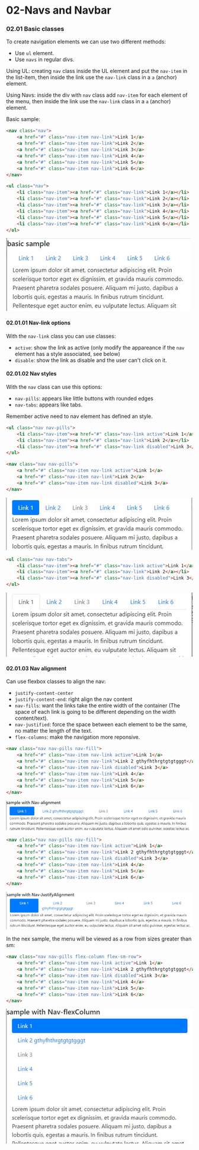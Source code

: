 # 02-Navs and Navbar

### 02.01 Basic classes

To create navigation elements we can use two different methods:
 - Use `ul` element.
 - Use `navs` in regular divs.

Using UL: creating `nav` class inside the UL element and put the `nav-item` in the list-item, then inside the link use the `nav-link` class in a `a` (anchor) element.
 
Using Navs: inside the div with `nav` class add `nav-item` for each element of the menu, then inside the link use the `nav-link` class in a `a` (anchor) element.

Basic sample:
```html
<nav class="nav">
    <a href="#" class="nav-item nav-link">Link 1</a>
    <a href="#" class="nav-item nav-link">Link 2</a>
    <a href="#" class="nav-item nav-link">Link 3</a>
    <a href="#" class="nav-item nav-link">Link 4</a>
    <a href="#" class="nav-item nav-link">Link 5</a>
    <a href="#" class="nav-item nav-link">Link 6</a>
</nav>
```

```html
<ul class="nav">
    <li class="nav-item"><a href="#" class="nav-link">Link 1</a></li>
    <li class="nav-item"><a href="#" class="nav-link">Link 2</a></li>
    <li class="nav-item"><a href="#" class="nav-link">Link 3</a></li>
    <li class="nav-item"><a href="#" class="nav-link">Link 4</a></li>
    <li class="nav-item"><a href="#" class="nav-link">Link 5</a></li>
    <li class="nav-item"><a href="#" class="nav-link">Link 6</a></li>
</ul>
```
![img1](./img/basicNav.JPG)


#### 02.01.01 Nav-link options
With the `nav-link` class you can use classes: 
 - `active`: show the link as active (only modify the appareance if the `nav` element has a style associated, see below)
 - `disable`: show the link as disable and the user can't click on it.

#### 02.01.02 Nav styles
With the `nav` class can use this options:
 - `nav-pills`: appears like little buttons with rounded edges
 - `nav-tabs`: appears like tabs.

Remember active need to nav element has defined an style.

```html
<ul class="nav nav-pills">
    <li class="nav-item"><a href="#" class="nav-link active">Link 1</a></li>
    <li class="nav-item"><a href="#" class="nav-link">Link 2</a></li>
    <li class="nav-item"><a href="#" class="nav-link disabled">Link 3</a></li>
</ul>
```
```html
<nav class="nav nav-pills">
    <a href="#" class="nav-item nav-link active">Link 1</a>
    <a href="#" class="nav-item nav-link">Link 2</a>
    <a href="#" class="nav-item nav-link disabled">Link 3</a>
</nav>
```
![img2](./img/NavPills.JPG)

```html
<ul class="nav nav-tabs">
    <li class="nav-item"><a href="#" class="nav-link active">Link 1</a></li>
    <li class="nav-item"><a href="#" class="nav-link">Link 2</a></li>
    <li class="nav-item"><a href="#" class="nav-link disabled">Link 3</a></li>
</ul>
```
![img3](./img/NavTabs.JPG)


#### 02.01.03 Nav alignment
Can use flexbox classes to align the nav:
 - `justify-content-center`
 - `justify-content-end`: right align the nav content
 - `nav-fills`: want the links take the entire width of the container (The space of each link is going to be different depending on the width content/text).
 - `nav-justified`: force the space between each element to be the same, no matter the length of the text.
 - `flex-columns`: make the navigation more reponsive.

```html
<nav class="nav nav-pills nav-fill">
    <a href="#" class="nav-item nav-link active">Link 1</a>
    <a href="#" class="nav-item nav-link">Link 2 gthyfhthrgtgtgtgggt</a>
    <a href="#" class="nav-item nav-link disabled">Link 3</a>
    <a href="#" class="nav-item nav-link">Link 4</a>
    <a href="#" class="nav-item nav-link">Link 5</a>
    <a href="#" class="nav-item nav-link">Link 6</a>
</nav>
```

![img3](./img/NavPillsAlignmentFill.JPG)


```html
<nav class="nav nav-pills nav-fill">
    <a href="#" class="nav-item nav-link active">Link 1</a>
    <a href="#" class="nav-item nav-link">Link 2 gthyfhthrgtgtgtgggt</a>
    <a href="#" class="nav-item nav-link disabled">Link 3</a>
    <a href="#" class="nav-item nav-link">Link 4</a>
    <a href="#" class="nav-item nav-link">Link 5</a>
    <a href="#" class="nav-item nav-link">Link 6</a>
</nav>
```
![img3](./img/NavPillsAlignmentJustify.JPG)


In the nex sample, the menu will be viewed as a row from sizes greater than sm:
```html
<nav class="nav nav-pills flex-column flex-sm-row">
    <a href="#" class="nav-item nav-link active">Link 1</a>
    <a href="#" class="nav-item nav-link">Link 2 gthyfhthrgtgtgtgggt</a>
    <a href="#" class="nav-item nav-link disabled">Link 3</a>
    <a href="#" class="nav-item nav-link">Link 4</a>
    <a href="#" class="nav-item nav-link">Link 5</a>
    <a href="#" class="nav-item nav-link">Link 6</a>
</nav>
```
![img3](./img/NavFlexColumn.JPG)


 







